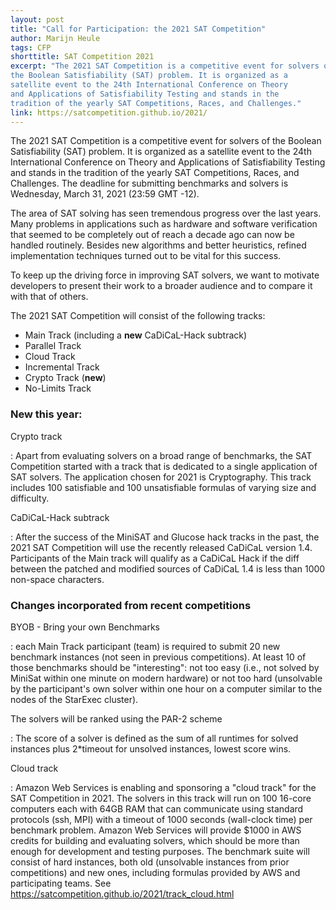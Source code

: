 ```yaml
---
layout: post
title: "Call for Participation: the 2021 SAT Competition"
author: Marijn Heule
tags: CFP  
shorttitle: SAT Competition 2021
excerpt: "The 2021 SAT Competition is a competitive event for solvers of
the Boolean Satisfiability (SAT) problem. It is organized as a
satellite event to the 24th International Conference on Theory
and Applications of Satisfiability Testing and stands in the
tradition of the yearly SAT Competitions, Races, and Challenges."
link: https://satcompetition.github.io/2021/
---
```

The 2021 SAT Competition is a competitive event for solvers of the
Boolean Satisfiability (SAT) problem. It is organized as a satellite
event to the 24th International Conference on Theory and Applications
of Satisfiability Testing and stands in the tradition of the yearly
SAT Competitions, Races, and Challenges. The deadline for submitting
benchmarks and solvers is Wednesday, March 31, 2021 (23:59 GMT -12).

The area of SAT solving has seen tremendous progress over the last
years. Many problems in applications such as hardware and software
verification that seemed to be completely out of reach a decade ago
can now be handled routinely. Besides new algorithms and better
heuristics, refined implementation techniques turned out to be vital
for this success.

To keep up the driving force in improving SAT solvers, we want to
motivate developers to present their work to a broader audience and to
compare it with that of others.

The 2021 SAT Competition will consist of the following tracks:

- Main Track (including a **new** CaDiCaL-Hack subtrack)
- Parallel Track
- Cloud Track
- Incremental Track
- Crypto Track (**new**)
- No-Limits Track

### New this year:

Crypto track

: Apart from evaluating solvers on a broad range of benchmarks, the SAT Competition started with a track that is dedicated to a single application of SAT solvers. The application chosen for
2021 is Cryptography. This track includes 100 satisfiable and 100
unsatisfiable formulas of varying size and difficulty.

CaDiCaL-Hack subtrack

: After the success of the MiniSAT and
Glucose hack tracks in the past, the 2021 SAT Competition will use the
recently released CaDiCaL version 1.4. Participants of the Main track
will qualify as a CaDiCaL Hack if the diff between the patched and
modified sources of CaDiCaL 1.4 is less than 1000 non-space
characters.

### Changes incorporated from recent competitions

BYOB - Bring your own Benchmarks

: each Main Track participant (team) is required to submit 20 new benchmark instances (not seen in
previous competitions). At least 10 of those benchmarks should be "interesting": not too easy (i.e., not solved by MiniSat within one
minute on modern hardware) or not too hard (unsolvable by the participant's own solver within one hour on a computer similar to the
nodes of the StarExec cluster).

The solvers will be ranked using the PAR-2 scheme

: The score of a
solver is defined as the sum of all runtimes for solved instances plus
2*timeout for unsolved instances, lowest score wins.

Cloud track

: Amazon Web Services is enabling and sponsoring a
"cloud track" for the SAT Competition in 2021. The solvers in this
track will run on 100 16-core computers each with 64GB RAM that can
communicate using standard protocols (ssh, MPI) with a timeout of 1000
seconds (wall-clock time) per benchmark problem. Amazon Web Services
will provide $1000 in AWS credits for building and evaluating solvers,
which should be more than enough for development and testing purposes.
The benchmark suite will consist of hard instances, both old
(unsolvable instances from prior competitions) and new ones, including
formulas provided by AWS and participating teams. See
https://satcompetition.github.io/2021/track_cloud.html